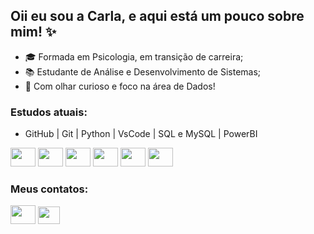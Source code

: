 ## Oii eu sou a Carla, e aqui está um pouco sobre mim! ✨

* 🎓 Formada em Psicologia, em transição de carreira;
* 📚 Estudante de Análise e Desenvolvimento de Sistemas;
* 🔎 Com olhar curioso e foco na área de Dados!

 ### Estudos atuais:

 * GitHub | Git | Python | VsCode | SQL e MySQL | PowerBI
 
<img height="30" width="40" src="https://cdn.jsdelivr.net/gh/devicons/devicon/icons/github/github-original.svg" /> <img height="30" width="40" src="https://cdn.jsdelivr.net/gh/devicons/devicon/icons/git/git-original.svg" />
<img height="30" width="40" src="https://cdn.jsdelivr.net/gh/devicons/devicon/icons/python/python-original.svg" />
<img height="30" width="40" src="https://cdn.jsdelivr.net/gh/devicons/devicon/icons/vscode/vscode-original.svg" />
<img height="30" width="40" src="https://cdn.jsdelivr.net/gh/devicons/devicon/icons/mysql/mysql-original.svg" />
<img height="30" width="40" src="https://upload.wikimedia.org/wikipedia/commons/c/cf/New_Power_BI_Logo.svg" />


### Meus contatos:

[<img height="30" width="40" src="https://cdn.jsdelivr.net/gh/devicons/devicon/icons/linkedin/linkedin-original.svg" />](https://www.linkedin.com/in/carlaandradelima/)
<a href = "mailto:lima.carlaandrade@gmail.com"><img height="28" width="35" src="https://mailmeteor.com/logos/assets/PNG/Gmail_Logo_512px.png"></a>
 


<!--
**CarlaAndrali/CarlaAndrali** is a ✨ _special_ ✨ repository because its `README.md` (this file) appears on your GitHub profile.

Here are some ideas to get you started:

- 🔭 I’m currently working on ...
- 🌱 I’m currently learning ...
- 👯 I’m looking to collaborate on ...
- 🤔 I’m looking for help with ...
- 💬 Ask me about ...
- 📫 How to reach me: ...
- 😄 Pronouns: ...
- ⚡ Fun fact: ...
-->
